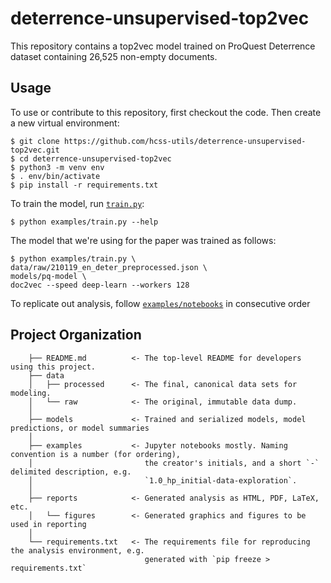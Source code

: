 # deterrence-unsupervised-top2vec

This repository contains a top2vec model trained on 
ProQuest Deterrence dataset containing 26,525 non-empty documents.


## Usage

To use or contribute to this repository, first checkout the code. 
Then create a new virtual environment:

```console
$ git clone https://github.com/hcss-utils/deterrence-unsupervised-top2vec.git
$ cd deterrence-unsupervised-top2vec
$ python3 -m venv env
$ . env/bin/activate
$ pip install -r requirements.txt
```

To train the model, run [`train.py`](examples/train.py): 

```console
$ python examples/train.py --help
```

The model that we're using for the paper was trained as follows:
```console
$ python examples/train.py \
data/raw/210119_en_deter_preprocessed.json \
models/pq-model \
doc2vec --speed deep-learn --workers 128
```

To replicate out analysis, follow [`examples/notebooks`](examples/) in consecutive order

## Project Organization
```console
    ├── README.md          <- The top-level README for developers using this project.
    ├── data
    │   ├── processed      <- The final, canonical data sets for modeling.
    │   └── raw            <- The original, immutable data dump.
    │
    ├── models             <- Trained and serialized models, model predictions, or model summaries
    │
    ├── examples           <- Jupyter notebooks mostly. Naming convention is a number (for ordering),
    │                         the creator's initials, and a short `-` delimited description, e.g.
    │                         `1.0_hp_initial-data-exploration`.
    │
    ├── reports            <- Generated analysis as HTML, PDF, LaTeX, etc.
    │   └── figures        <- Generated graphics and figures to be used in reporting
    │
    └── requirements.txt   <- The requirements file for reproducing the analysis environment, e.g.
                              generated with `pip freeze > requirements.txt`
```
